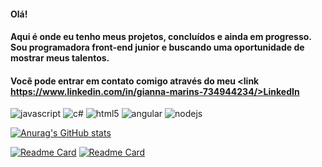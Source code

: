 #### Olá!

#### Aqui é onde eu tenho meus projetos, concluídos e ainda em progresso. Sou programadora front-end junior e buscando uma oportunidade de mostrar meus talentos. 

#### Você pode entrar em contato comigo através do meu <link https://www.linkedin.com/in/gianna-marins-734944234/>LinkedIn</link>

![javascript](https://img.shields.io/badge/JavaScript-323330?style=for-the-badge&logo=javascript&logoColor=F7DF1E)
![c#](https://img.shields.io/badge/C%23-239120?style=for-the-badge&logo=c-sharp&logoColor=white)
![html5](https://img.shields.io/badge/HTML5-E34F26?style=for-the-badge&logo=html5&logoColor=white)
![angular](https://img.shields.io/badge/Angular-DD0031?style=for-the-badge&logo=angular&logoColor=white)
![nodejs](https://img.shields.io/badge/Node.js-339933?style=for-the-badge&logo=nodedotjs&logoColor=white)

[![Anurag's GitHub stats](https://github-readme-stats.vercel.app/api?username=marinsnana&theme=dark)](https://github.com/marinsnana/github-readme-stats)

[![Readme Card](https://github-readme-stats.vercel.app/api/pin/?username=marinsnana&repo=insta-page)](https://github.com/marinsnana/insta-page)
[![Readme Card](https://github-readme-stats.vercel.app/api/pin/?username=marinsnana&repo=jogo-dino)](https://github.com/marinsnana/jogo-dino)

